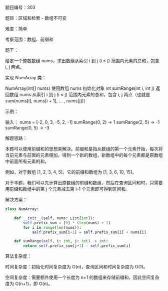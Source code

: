 题目编号：303

题目：区域和检索 - 数组不可变

难度：简单

考察范围：数组、前缀和

题干：

给定一个整数数组 nums，求出数组从索引 i 到 j (i ≤ j) 范围内元素的总和，包含 i, j 两点。

实现 NumArray 类：

NumArray(int[] nums) 使用数组 nums 初始化对象
int sumRange(int i, int j) 返回数组 nums 从索引 i 到 j (i ≤ j) 范围内元素的总和，包含 i, j 两点（也就是 sum(nums[i], nums[i + 1], ... , nums[j])）

示例：

输入：
nums = [-2, 0, 3, -5, 2, -1]
sumRange(0, 2) -> 1
sumRange(2, 5) -> -1
sumRange(0, 5) -> -3

解题思路：

本题可以使用前缀和的思想来解决。前缀和是指从数组的第一个元素开始，每次将当前元素与前面的元素相加，得到一个新的数组，新数组中的每个元素都是原数组中前面所有元素的和。

例如，对于数组 [1, 2, 3, 4, 5]，它的前缀和数组为 [1, 3, 6, 10, 15]。

对于本题，我们可以先计算出原数组的前缀和数组，然后在查询区间和时，只需要用前缀和数组中的第 j 个元素减去第 i-1 个元素即可得到区间和。

解决方案：

```python
class NumArray:

    def __init__(self, nums: List[int]):
        self.prefix_sum = [0] * (len(nums) + 1)
        for i in range(len(nums)):
            self.prefix_sum[i+1] = self.prefix_sum[i] + nums[i]

    def sumRange(self, i: int, j: int) -> int:
        return self.prefix_sum[j+1] - self.prefix_sum[i]
```

算法复杂度：

时间复杂度：初始化时间复杂度为 O(n)，查询区间和时间复杂度为 O(1)。

空间复杂度：需要额外使用一个长度为 n+1 的数组来存储前缀和，因此空间复杂度为 O(n+1)，即 O(n)。